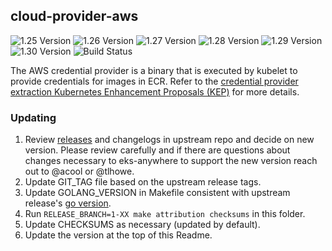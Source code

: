 ## **cloud-provider-aws**
![1.25 Version](https://img.shields.io/badge/1--25%20version-v1.27.0-blue)
![1.26 Version](https://img.shields.io/badge/1--26%20version-v1.27.1-blue)
![1.27 Version](https://img.shields.io/badge/1--27%20version-v1.27.6-blue)
![1.28 Version](https://img.shields.io/badge/1--28%20version-v1.28.5-blue)
![1.29 Version](https://img.shields.io/badge/1--29%20version-v1.29.2-blue)
![1.30 Version](https://img.shields.io/badge/1--30%20version-v1.30.0--rc.0-blue)
![Build Status](https://codebuild.us-west-2.amazonaws.com/badges?uuid=eyJlbmNyeXB0ZWREYXRhIjoiRXlTVFQzQ0dlVmNEZDZhV1lRWjlXYlFrOTNCbFA4cDJGVGNuMG9WdUVVM1BNazIzZ0hRRjVmYy9zK1NkblQ5Uk0xWmJJTlk0Um5XYTlmazg3MmxYamNZPSIsIml2UGFyYW1ldGVyU3BlYyI6ImtEM2pRV2d1QTlickRoYnUiLCJtYXRlcmlhbFNldFNlcmlhbCI6MX0%3D&branch=main)

The AWS credential provider is a binary that is executed by kubelet to provide credentials for images in ECR. Refer to the [credential provider extraction Kubernetes Enhancement Proposals (KEP)](https://github.com/kubernetes/enhancements/tree/master/keps/sig-cloud-provider/2133-out-of-tree-credential-provider) for more details.

### Updating
1. Review [releases](https://github.com/kubernetes/cloud-provider-aws/releases) and changelogs in upstream repo and decide on new version. Please review carefully and if there are questions about changes necessary to eks-anywhere to support the new version reach out to @acool or @tlhowe.
2. Update GIT_TAG file based on the upstream release tags.
3. Update GOLANG_VERSION in Makefile consistent with upstream release's [go version](https://github.com/kubernetes/cloud-provider-aws/blob/master/go.mod#L3).
5. Run `RELEASE_BRANCH=1-XX make attribution checksums` in this folder.
6. Update CHECKSUMS as necessary (updated by default).
7. Update the version at the top of this Readme.
